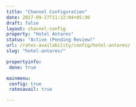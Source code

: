 ```yaml
---
title: "Channel Configuration"
date: 2017-09-27T11:22:04+05:30
draft: false
layout: channel-config
property: "Hotel Antares"
status: "Active (Pending Review)"
url: /rates-availability/config/hotel-antares/
slug: "hotel-antares/"

propertyinfo:
 done: true

mainmenu:
 config: true
 ratesavail: true

---
```


